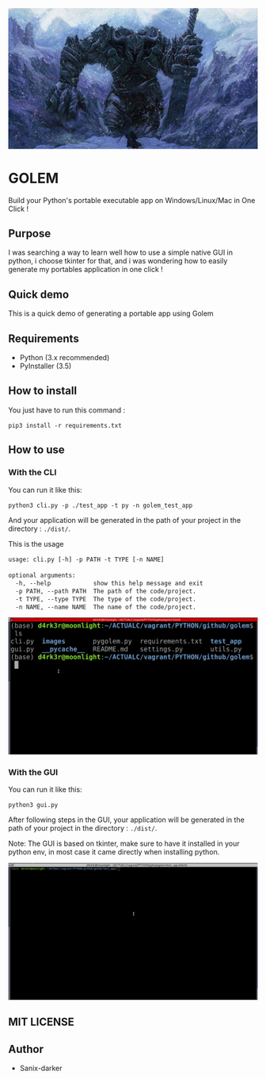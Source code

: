 <img src="./images/bg.jpg" width="1500"/>

# GOLEM

Build your Python's portable executable app on Windows/Linux/Mac in One Click !

## Purpose

I was searching a way to learn well how to use a simple native GUI in python, i choose tkinter for that, and i was wondering how to easily generate my portables application in one click !

## Quick demo

This is a quick demo of generating a portable app using Golem

## Requirements

- Python (3.x recommended)
- PyInstaller (3.5)

## How to install

You just have to run this command :
```shell script
pip3 install -r requirements.txt
```

## How to use

### With the CLI

You can run it like this:
```shell script
python3 cli.py -p ./test_app -t py -n golem_test_app
```
And your application will be generated in the path of your project in the directory : `./dist/`.

This is the usage
```shell script
usage: cli.py [-h] -p PATH -t TYPE [-n NAME]

optional arguments:
  -h, --help            show this help message and exit
  -p PATH, --path PATH  The path of the code/project.
  -t TYPE, --type TYPE  The type of the code/project.
  -n NAME, --name NAME  The name of the code/project.
```

<img src="./images/cli_demo.gif" />


### With the GUI

You can run it like this:
```shell script
python3 gui.py
```
After following steps in the GUI, your application will be generated in the path of your project in the directory : `./dist/`.

Note: The GUI is based on tkinter, make sure to have it installed in your python env, in most case it came directly when installing python.

<img src="./images/gui_demo.gif" />

## MIT LICENSE

## Author

- Sanix-darker